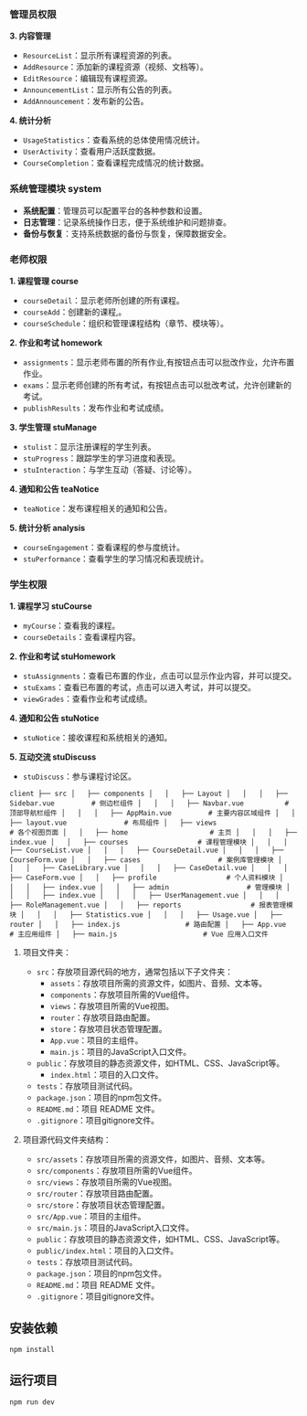 ### 管理员权限

**3. 内容管理**
   - `ResourceList`：显示所有课程资源的列表。
   - `AddResource`：添加新的课程资源（视频、文档等）。
   - `EditResource`：编辑现有课程资源。
   - `AnnouncementList`：显示所有公告的列表。
   - `AddAnnouncement`：发布新的公告。

**4. 统计分析**
   - `UsageStatistics`：查看系统的总体使用情况统计。
   - `UserActivity`：查看用户活跃度数据。
   - `CourseCompletion`：查看课程完成情况的统计数据。

### 系统管理模块  system

- **系统配置**：管理员可以配置平台的各种参数和设置。
- **日志管理**：记录系统操作日志，便于系统维护和问题排查。
- **备份与恢复**：支持系统数据的备份与恢复，保障数据安全。

### 老师权限

**1. 课程管理  course**
   - `courseDetail`：显示老师所创建的所有课程。
   - `courseAdd`：创建新的课程,。
   - `courseSchedule`：组织和管理课程结构（章节、模块等）。

**2. 作业和考试  homework**
   - `assignments`：显示老师布置的所有作业,有按钮点击可以批改作业，允许布置作业。
   - `exams`：显示老师创建的所有考试，有按钮点击可以批改考试，允许创建新的考试。
   - `publishResults`：发布作业和考试成绩。

**3. 学生管理  stuManage**
   - `stulist`：显示注册课程的学生列表。
   - `stuProgress`：跟踪学生的学习进度和表现。
   - `stuInteraction`：与学生互动（答疑、讨论等）。

**4. 通知和公告 teaNotice**
   - `teaNotice`：发布课程相关的通知和公告。

**5. 统计分析  analysis**
   - `courseEngagement`：查看课程的参与度统计。
   - `stuPerformance`：查看学生的学习情况和表现统计。

### 学生权限

**1. 课程学习  stuCourse**
   - `myCourse`：查看我的课程。
   - `courseDetails`：查看课程内容。

**2. 作业和考试 stuHomework**
   - `stuAssignments`：查看已布置的作业，点击可以显示作业内容，并可以提交。
   - `stuExams`：查看已布置的考试，点击可以进入考试，并可以提交。
   - `viewGrades`：查看作业和考试成绩。

**4. 通知和公告 stuNotice** 
   - `stuNotice`：接收课程和系统相关的通知。

**5. 互动交流 stuDiscuss**
   - `stuDiscuss`：参与课程讨论区。      
 
`
client
├── src
│   ├── components
│   │   ├── Layout
│   │   │   ├── Sidebar.vue         # 侧边栏组件
│   │   │   ├── Navbar.vue          # 顶部导航栏组件
│   │   │   ├── AppMain.vue         # 主要内容区域组件
│   │   ├── layout.vue              # 布局组件
│   ├── views                       # 各个视图页面
│   │   ├── home                    # 主页
│   │   │   ├── index.vue
│   │   ├── courses                 # 课程管理模块
│   │   │   ├── CourseList.vue
│   │   │   ├── CourseDetail.vue
│   │   │   ├── CourseForm.vue
│   │   ├── cases                   # 案例库管理模块
│   │   │   ├── CaseLibrary.vue
│   │   │   ├── CaseDetail.vue
│   │   │   ├── CaseForm.vue
│   │   ├── profile                 # 个人资料模块
│   │   │   ├── index.vue
│   │   ├── admin                   # 管理模块
│   │   │   ├── index.vue
│   │   │   ├── UserManagement.vue
│   │   │   ├── RoleManagement.vue
│   │   ├── reports                 # 报表管理模块
│   │   │   ├── Statistics.vue
│   │   │   ├── Usage.vue
│   ├── router
│   │   ├── index.js                # 路由配置
│   ├── App.vue                     # 主应用组件
│   ├── main.js                     # Vue 应用入口文件
`

1. 项目文件夹：
   - `src`：存放项目源代码的地方，通常包括以下子文件夹：
       - `assets`：存放项目所需的资源文件，如图片、音频、文本等。
       - `components`：存放项目所需的Vue组件。
       - `views`：存放项目所需的Vue视图。
       - `router`：存放项目路由配置。
       - `store`：存放项目状态管理配置。
       - `App.vue`：项目的主组件。
       - `main.js`：项目的JavaScript入口文件。
   - `public`：存放项目的静态资源文件，如HTML、CSS、JavaScript等。
       - `index.html`：项目的入口文件。
   - `tests`：存放项目测试代码。
   - `package.json`：项目的npm包文件。
   - `README.md`：项目 README 文件。
   - `.gitignore`：项目gitignore文件。

2. 项目源代码文件夹结构：
   - `src/assets`：存放项目所需的资源文件，如图片、音频、文本等。
   - `src/components`：存放项目所需的Vue组件。
   - `src/views`：存放项目所需的Vue视图。
   - `src/router`：存放项目路由配置。
   - `src/store`：存放项目状态管理配置。
   - `src/App.vue`：项目的主组件。
   - `src/main.js`：项目的JavaScript入口文件。
   - `public`：存放项目的静态资源文件，如HTML、CSS、JavaScript等。
   - `public/index.html`：项目的入口文件。
   - `tests`：存放项目测试代码。
   - `package.json`：项目的npm包文件。
   - `README.md`：项目 README 文件。
   - `.gitignore`：项目gitignore文件。

## 安装依赖

```bash
npm install
```

## 运行项目

```bash
npm run dev
```